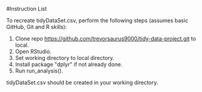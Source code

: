 #Instruction List

To recreate tidyDataSet.csv, perform the following steps (assumes basic GitHub, Git and R skills):

1. Clone repo https://github.com/trevorsaurus9000/tidy-data-project.git to local.
2. Open RStudio.
3. Set working directory to local directory.
3. Install package "dplyr" if not already done.
4. Run run_analysis().

tidyDataSet.csv should be created in your working directory.
